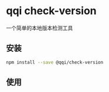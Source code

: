 # qqi check-version

一个简单的本地版本检测工具

## 安装

```bash
npm install --save @qqi/check-version
```

## 使用
